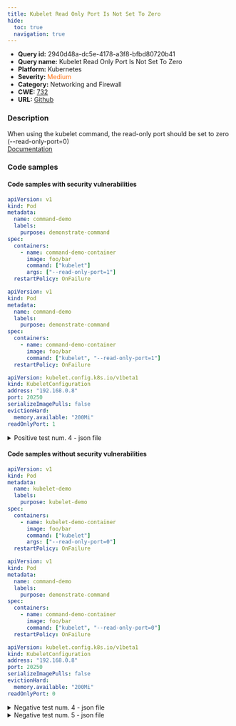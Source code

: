 ```yaml
---
title: Kubelet Read Only Port Is Not Set To Zero
hide:
  toc: true
  navigation: true
---
```


<style>
  .highlight .hll {
    background-color: #ff171742;
  }
  .md-content {
    max-width: 1100px;
    margin: 0 auto;
  }
</style>

-   **Query id:** 2940d48a-dc5e-4178-a3f8-bfbd80720b41
-   **Query name:** Kubelet Read Only Port Is Not Set To Zero
-   **Platform:** Kubernetes
-   **Severity:** <span style="color:#ff7213">Medium</span>
-   **Category:** Networking and Firewall
-   **CWE:** <a href="https://cwe.mitre.org/data/definitions/732.html" onclick="newWindowOpenerSafe(event, 'https://cwe.mitre.org/data/definitions/732.html')">732</a>
-   **URL:** [Github](https://github.com/Checkmarx/kics/tree/master/assets/queries/k8s/kubelet_read_only_port_is_not_set_to_zero)

### Description
When using the kubelet command, the read-only port should be set to zero (--read-only-port=0)<br>
[Documentation](https://kubernetes.io/docs/tasks/inject-data-application/define-command-argument-container/)

### Code samples
#### Code samples with security vulnerabilities
```yaml title="Positive test num. 1 - yaml file" hl_lines="11"
apiVersion: v1
kind: Pod
metadata:
  name: command-demo
  labels:
    purpose: demonstrate-command
spec:
  containers:
    - name: command-demo-container
      image: foo/bar
      command: ["kubelet"]
      args: ["--read-only-port=1"]
  restartPolicy: OnFailure

```
```yaml title="Positive test num. 2 - yaml file" hl_lines="11"
apiVersion: v1
kind: Pod
metadata:
  name: command-demo
  labels:
    purpose: demonstrate-command
spec:
  containers:
    - name: command-demo-container
      image: foo/bar
      command: ["kubelet", "--read-only-port=1"]
  restartPolicy: OnFailure

```
```yaml title="Positive test num. 3 - yaml file" hl_lines="8"
apiVersion: kubelet.config.k8s.io/v1beta1
kind: KubeletConfiguration
address: "192.168.0.8"
port: 20250
serializeImagePulls: false
evictionHard:
  memory.available: "200Mi"
readOnlyPort: 1

```
<details><summary>Positive test num. 4 - json file</summary>

```json hl_lines="5"
{
    "kind": "KubeletConfiguration",
    "apiVersion": "kubelet.config.k8s.io/v1beta1",
    "address": "192.168.0.8",
    "readOnlyPort": 1
  }
```
</details>


#### Code samples without security vulnerabilities
```yaml title="Negative test num. 1 - yaml file"
apiVersion: v1
kind: Pod
metadata:
  name: kubelet-demo
  labels:
    purpose: kubelet-demo
spec:
  containers:
    - name: kubelet-demo-container
      image: foo/bar
      command: ["kubelet"]
      args: ["--read-only-port=0"]
  restartPolicy: OnFailure

```
```yaml title="Negative test num. 2 - yaml file"
apiVersion: v1
kind: Pod
metadata:
  name: command-demo
  labels:
    purpose: demonstrate-command
spec:
  containers:
    - name: command-demo-container
      image: foo/bar
      command: ["kubelet", "--read-only-port=0"]
  restartPolicy: OnFailure

```
```yaml title="Negative test num. 3 - yaml file"
apiVersion: kubelet.config.k8s.io/v1beta1
kind: KubeletConfiguration
address: "192.168.0.8"
port: 20250
serializeImagePulls: false
evictionHard:
  memory.available: "200Mi"
readOnlyPort: 0

```
<details><summary>Negative test num. 4 - json file</summary>

```json
{
    "kind": "KubeletConfiguration",
    "apiVersion": "kubelet.config.k8s.io/v1beta1",
    "address": "192.168.0.8",
    "readOnlyPort": 0
  }
```
</details>
<details><summary>Negative test num. 5 - json file</summary>

```json
{
    "kind": "KubeletConfiguration",
    "apiVersion": "kubelet.config.k8s.io/v1beta1",
    "address": "192.168.0.8"
  }
```
</details>
